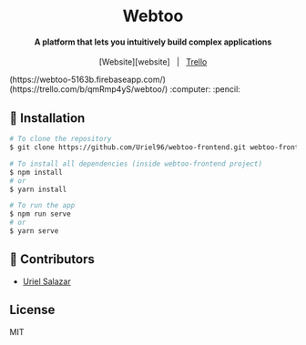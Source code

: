 <h1 align="center">
  <br>
    Webtoo
  <br>
</h1>
<h4 align="center">A platform that lets you intuitively build complex applications</h4>

<div align="center">
  
[Website][website]&nbsp;&nbsp;&nbsp;|&nbsp;&nbsp;&nbsp;[Trello](#trello)

</div>
(https://webtoo-5163b.firebaseapp.com/)
(https://trello.com/b/qmRmp4yS/webtoo/)
:computer: :pencil: 

## :rocket: Installation
```bash
# To clone the repository
$ git clone https://github.com/Uriel96/webtoo-frontend.git webtoo-frontend

# To install all dependencies (inside webtoo-frontend project)
$ npm install
# or
$ yarn install

# To run the app
$ npm run serve
# or
$ yarn serve
```

## :busts_in_silhouette: Contributors
- [Uriel Salazar](https://github.com/Uriel96)

## License
MIT
